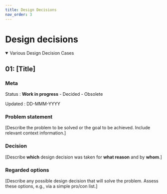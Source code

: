 ```yaml
---
title: Design Decisions
nav_order: 3
---
```



# Design decisions

<details open markdown="block">

<summary>Various Design Decision Cases</summary>

</details>

## 01: [Title]

### Meta

Status
: **Work in progress** - Decided - Obsolete

Updated
: DD-MMM-YYYY

### Problem statement

[Describe the problem to be solved or the goal to be achieved. Include relevant context information.]

### Decision

[Describe **which** design decision was taken for **what reason** and by **whom**.]

### Regarded options

[Describe any possible design decision that will solve the problem. Assess these options, e.g., via a simple pro/con list.]



<!---
Quelle von: https://github.com/hwrberlin/fswd-app/blob/main/docs/design-decisions.md letzter Zugriff am: 12.06.2025
-->